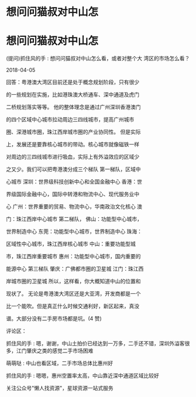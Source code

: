 # 想问问猫叔对中山怎

# 想问问猫叔对中山怎

(提问)抓住风的手 : 想问问猫叔对中山怎么看，或者对整个大 湾区的市场怎么看？

2018-04-05

回答：粤港澳大湾区目前还是处于概念规划阶段，只有很少

的一些规划在实施，比如港珠澳大桥通车、深中通道及虎门

二桥规划落实等等。 他的整体理念是通过广州深圳香港澳门

的四个区域中心城市拉动周边三四线城市，提高广州城市

圈、深港城市圈，珠江西岸城市圈的产业协同性。 但是实际

上，发展还是要靠核心城市的带动。核心城市就像磁铁一样

对周边的三四线城市进行吸血，实际上有外溢效应的区域少

之又少。我们可以把粤港澳分成三个梯队 第一梯队，区域中

心城市 深圳：世界级科技创新中心和全国金融中心 香港：世

界级国际金融中心，国际中转港和物流中心、现代服务业中

心 广州：世界重要的贸易、物流中心，华南政治文化核心 澳

门：珠江西岸中心城市 第二梯队， 佛山：功能型中心城市，

世界制造中心 东莞：功能型中心城市，世界制造中心 珠海：

区域性中心城市，珠江西岸核心城市 中山：重要功能型城

市，珠江西岸重要城市 惠州：功能型中心城市，国内重要的

能源中心 第三梯队 肇庆：广佛都市圈的卫星城 江门：珠江西

岸城市圈的卫星城 所以，这样看，你大概知道中山的位置和

现状了。 无论是粤港澳大湾区还是大亚湾，开发商都是一个

比一个能吹。但是真正什么时候交通利好，新区起来，真没

谱。大部分没有二手房市场都是坑。(4 赞)

评论区：

抓住风的手 : 嗯，谢谢，中山土拍价已经达到一万多，二手还不错，深圳外溢客很多，江门肇庆之类的感觉二手市场困难

萌萌哒 : 中山也看区域，二手市场总体比惠州好

抓住风的手 : 嗯嗯，惠州空置率太高，中山靠近深中通道区域比较好

关注公众号"懒人找资源"，星球资源一站式服务